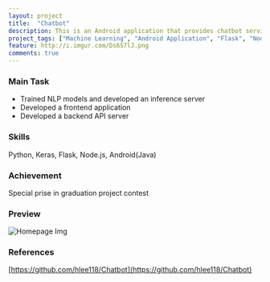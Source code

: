 ```yaml
---
layout: project
title:  "Chatbot"
description: This is an Android application that provides chatbot service which can answer any questions. There are many chatbots in this system that can answer with different views depending on which NLP algorithm is applied. I started the project at Iliinois Institute of Technology in Chicago and continued it until it was finished as a graduation project in Hongik University. 
project_tags: ["Machine Learning", "Android Application", "Flask", "Node.js"]
feature: http://i.imgur.com/Ds6S7lJ.png
comments: true
---
```


### Main Task
- Trained NLP models and developed an inference server
- Developed a frontend application
- Developed a backend API server

### Skills
Python, Keras, Flask, Node.js, Android(Java)

### Achievement
Special prise in graduation project contest 

### Preview
![Homepage Img](../assets/img/project/chatbot0.png)

### References
[https://github.com/hlee118/Chatbot](https://github.com/hlee118/Chatbot)
